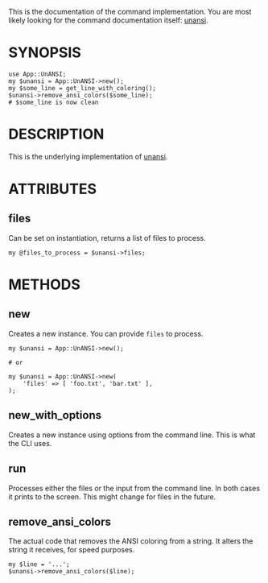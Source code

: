 This is the documentation of the command implementation. You are most likely
looking for the command documentation itself:
[unansi](https://metacpan.org/pod/distribution/App-UnANSI/bin/unansi).

# SYNOPSIS

    use App::UnANSI;
    my $unansi = App::UnANSI->new();
    my $some_line = get_line_with_coloring();
    $unansi->remove_ansi_colors($some_line);
    # $some_line is now clean

# DESCRIPTION

This is the underlying implementation of
[unansi](https://metacpan.org/pod/distribution/App-UnANSI/bin/unansi).

# ATTRIBUTES

## files

Can be set on instantiation, returns a list of files to process.

    my @files_to_process = $unansi->files;

# METHODS

## new

Creates a new instance. You can provide `files` to process.

    my $unansi = App::UnANSI->new();

    # or

    my $unansi = App::UnANSI->new(
        'files' => [ 'foo.txt', 'bar.txt' ],
    );

## new\_with\_options

Creates a new instance using options from the command line. This
is what the CLI uses.

## run

Processes either the files or the input from the command line. In both cases
it prints to the screen. This might change for files in the future.

## remove\_ansi\_colors

The actual code that removes the ANSI coloring from a string. It alters the
string it receives, for speed purposes.

    my $line = '...';
    $unansi->remove_ansi_colors($line);
